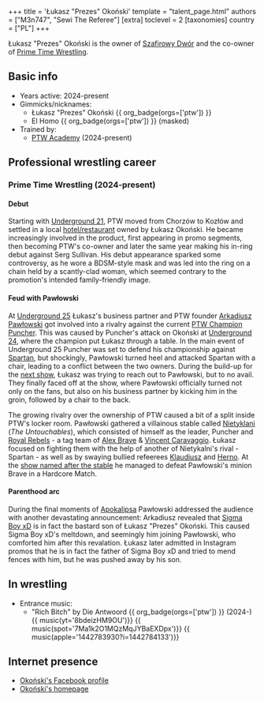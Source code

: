 +++
title = 'Łukasz "Prezes" Okoński'
template = "talent_page.html"
authors = ["M3n747", "Sewi The Referee"]
[extra]
toclevel = 2
[taxonomies]
country = ["PL"]
+++

Łukasz "Prezes" Okoński is the owner of [Szafirowy Dwór](@/v/dworek-kozlow.md) and the co-owner of [Prime Time Wrestling](@/o/ptw.md).

## Basic info

* Years active: 2024-present
* Gimmicks/nicknames:
  - Łukasz "Prezes" Okoński {{ org_badge(orgs=['ptw']) }}
  - El Homo {{ org_badge(orgs=['ptw']) }} (masked)
* Trained by:
  - [PTW Academy](@/o/ptw-academy.md) (2024-present)

## Professional wrestling career

### Prime Time Wrestling (2024-present)

#### Debut

Starting with [Underground 21](@/e/ptw/2024-04-13-ptw-underground-21.md), PTW moved from Chorzów to Kozłów and settled in a local [hotel/restaurant](@/v/dworek-kozlow.md) owned by Łukasz Okoński. He became increasingly involved in the product, first appearing in promo segments, then becoming PTW's co-owner and later the same year making his in-ring debut against Serg Sullivan. His debut appearance sparked some controversy, as he wore a BDSM-style mask and was led into the ring on a chain held by a scantly-clad woman, which seemed contrary to the promotion's intended family-friendly image.

#### Feud with Pawłowski

At [Underground 25](@/e/ptw/2024-12-07-ptw-underground-25.md) Łukasz's business partner and PTW founder [Arkadiusz Pawłowski](@/w/pan-pawlowski.md) got involved into a rivalry against the current [PTW Champion](@/c/ptw-championship.md) [Puncher](@/w/puncher.md).
This was caused by Puncher's attack on Okoński at [Underground 24](@/e/ptw/2024-11-16-ptw-underground-24.md), where the champion put Łukasz through a table.
In the main event of Underground 25 Puncher was set to defend his championship against [Spartan](@/w/spartan.md), but shockingly, Pawłowski turned heel and attacked Spartan with a chair, leading to a conflict between the two owners.
During the build-up for the [next show](@/e/ptw/2025-01-11-ptw-nowe-porzadki.md), Łukasz was trying to reach out to Pawłowski, but to no avail. They finally faced off at the show, where Pawłowski officially turned not only on the fans, but also on his business partner by kicking him in the groin, followed by a chair to the back.

The growing rivalry over the ownership of PTW caused a bit of a split inside PTW's locker room. Pawłowski gathered a villainous stable called [Nietyklani](@/tt/nietykalni.md) (_The Untouchables_), which consisted of himself as the leader, Puncher and [Royal Rebels](@/tt/royal-rebels.md) - a tag team of [Alex Brave](@/w/alex-brave.md) & [Vincent Caravaggio](@/w/vincent-caravaggio.md). Łukasz focused on fighting them with the help of another of Nietykalni's rival - Spartan - as well as by swaying bullied refeerees [Klaudiusz](@/w/sedzia-klaudiusz.md) and [Herno](@/w/sedzia-herno.md). At the [show named after the stable](@/e/ptw/2025-07-19-ptw-nietykalni.md) he managed to defeat Pawłowski's minion Brave in a Hardcore Match.

#### Parenthood arc

During the final moments of [Apokalipsa](@/e/ptw/2025-08-30-ptw-apokalipsa.md) Pawłowski addressed the audience with another devastating announcement: Arkadiusz revealed that [Sigma Boy xD](@/w/sigma-boy.md) is in fact the bastard son of Łukasz "Prezes" Okoński. This caused Sigma Boy xD's meltdown, and seemingly him joining Pawłowski, who comforted him after this revalation. Łukasz later admitted in Instagram promos that he is in fact the father of Sigma Boy xD and tried to mend fences with him, but he was pushed away by his son.

## In wrestling

* Entrance music:
  - "Rich Bitch" by Die Antwoord
    {{ org_badge(orgs=['ptw']) }} (2024-) <br>
    {{ music(yt='8bdeizHM9OU')}}
    {{ music(spot='7Ma1k2O1MQzMqJYBaEXDpx')}}
    {{ music(apple='1442783930?i=1442784133')}}

## Internet presence

* [Okoński's Facebook profile](https://www.facebook.com/okon.luk)
* [Okoński's homepage](https://lukaszokonski.com/)
